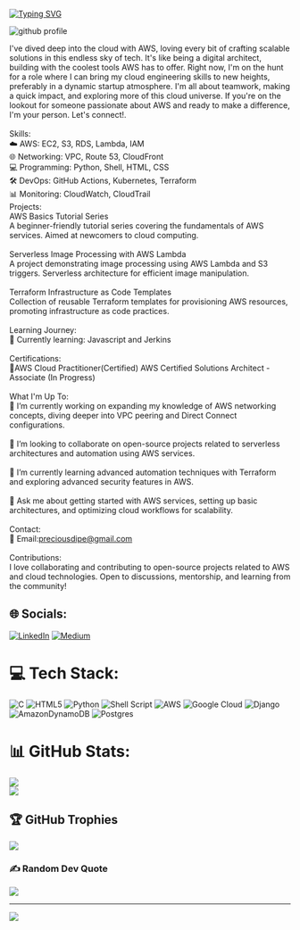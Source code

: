 [![Typing SVG](https://readme-typing-svg.demolab.com/?lines=Hello😄;My+Name+is+Precious+Ogundipe)](https://git.io/typing-svg)

![github profile](https://github.com/PreciousDipe/PreciousDipe/assets/45766007/f7447327-a23b-4f0e-97e3-93af43ab9f5f)

I've dived deep into the cloud with AWS, loving every bit of crafting scalable solutions in this endless sky of tech. It's like being a digital architect, building with the coolest tools AWS has to offer.
Right now, I'm on the hunt for a role where I can bring my cloud engineering skills to new heights, preferably in a dynamic startup atmosphere. I'm all about teamwork, making a quick impact, and exploring more of this cloud universe. If you're on the lookout for someone passionate about AWS and ready to make a difference, I'm your person. Let's connect!.<br><br>Skills:<br>☁️ AWS: EC2, S3, RDS, Lambda, IAM<br>🌐 Networking: VPC, Route 53, CloudFront<br>💻 Programming: Python, Shell, HTML, CSS <br>🛠️ DevOps: GitHub Actions, Kubernetes, Terraform<br>📊 Monitoring: CloudWatch, CloudTrail<br>Projects:<br>AWS Basics Tutorial Series<br>A beginner-friendly tutorial series covering the fundamentals of AWS services. Aimed at newcomers to cloud computing.<br><br>Serverless Image Processing with AWS Lambda<br>A project demonstrating image processing using AWS Lambda and S3 triggers. Serverless architecture for efficient image manipulation.<br><br>Terraform Infrastructure as Code Templates<br>Collection of reusable Terraform templates for provisioning AWS resources, promoting infrastructure as code practices.<br><br>Learning Journey:<br>📘 Currently learning: Javascript and Jerkins<br><br>Certifications:<br>🏅AWS Cloud Practitioner(Certified) AWS Certified Solutions Architect - Associate (In Progress)<br><br>What I'm Up To:<br>🔭 I’m currently working on expanding my knowledge of AWS networking concepts, diving deeper into VPC peering and Direct Connect configurations.<br><br>👯 I’m looking to collaborate on open-source projects related to serverless architectures and automation using AWS services.<br><br>🌱 I’m currently learning advanced automation techniques with Terraform and exploring advanced security features in AWS.<br><br>💬 Ask me about getting started with AWS services, setting up basic architectures, and optimizing cloud workflows for scalability.<br><br>Contact:<br>📧 Email:preciousdipe@gmail.com <br><br>Contributions:<br>I love collaborating and contributing to open-source projects related to AWS and cloud technologies. Open to discussions, mentorship, and learning from the community!


## 🌐 Socials:
[![LinkedIn](https://img.shields.io/badge/LinkedIn-%230077B5.svg?logo=linkedin&logoColor=white)](https://www.linkedin.com/in/precious-ogundipe-371a69173/) [![Medium](https://img.shields.io/badge/Medium-12100E?logo=medium&logoColor=white)](https://medium.com/@preciousdipe)

# 💻 Tech Stack:
![C](https://img.shields.io/badge/c-%2300599C.svg?style=flat&logo=c&logoColor=white) ![HTML5](https://img.shields.io/badge/html5-%23E34F26.svg?style=flat&logo=html5&logoColor=white) ![Python](https://img.shields.io/badge/python-3670A0?style=flat&logo=python&logoColor=ffdd54) ![Shell Script](https://img.shields.io/badge/shell_script-%23121011.svg?style=flat&logo=gnu-bash&logoColor=white) ![AWS](https://img.shields.io/badge/AWS-%23FF9900.svg?style=flat&logo=amazon-aws&logoColor=white) ![Google Cloud](https://img.shields.io/badge/GoogleCloud-%234285F4.svg?style=flat&logo=google-cloud&logoColor=white) ![Django](https://img.shields.io/badge/django-%23092E20.svg?style=flat&logo=django&logoColor=white) ![AmazonDynamoDB](https://img.shields.io/badge/Amazon%20DynamoDB-4053D6?style=flat&logo=Amazon%20DynamoDB&logoColor=white) ![Postgres](https://img.shields.io/badge/postgres-%23316192.svg?style=flat&logo=postgresql&logoColor=white)
# 📊 GitHub Stats:
![](https://github-readme-streak-stats.herokuapp.com/?user=preciousdipe&theme=midnight-purple&hide_border=false)<br/>
![](https://github-readme-stats.vercel.app/api/top-langs/?username=preciousdipe&theme=midnight-purple&hide_border=false&include_all_commits=true&count_private=true&layout=compact)

## 🏆 GitHub Trophies
![](https://github-profile-trophy.vercel.app/?username=preciousdipe&theme=juicyfresh&no-frame=false&no-bg=false&margin-w=4)

### ✍️ Random Dev Quote
![](https://quotes-github-readme.vercel.app/api?type=horizontal&theme=radical)

---
[![](https://visitcount.itsvg.in/api?id=preciousdipe&icon=4&color=5)](https://visitcount.itsvg.in)
